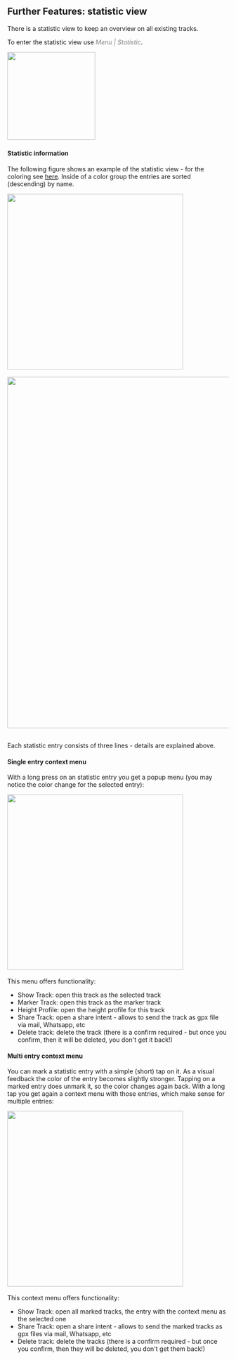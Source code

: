 ## Further Features: statistic view

There is a statistic view to keep an overview on all existing tracks.

To enter the statistic view use <span style="color:gray">*Menu | Statistic*</span>.

<img src="./stat1.png" width="200" />&nbsp;

#### Statistic information

The following figure shows an example of the statistic view - for the coloring see [here](../../track.md).
Inside of a color group the entries are sorted (descending) by name.

<img src="./stat2.png" width="400" />&nbsp;


<img src="./stat3.png" width="800" />&nbsp;

Each statistic entry consists of three lines - details are explained above.


#### Single entry context menu

With a long press on an statistic entry you get a popup menu (you may notice the color change for the selected entry):

<img src="./popup.png" width="400" />&nbsp;

This menu offers functionality:
- Show Track: open this track as the selected track
- Marker Track: open this track as the marker track
- Height Profile: open the height profile for this track
- Share Track: open a share intent - allows to send the track as gpx file via mail, Whatsapp, etc
- Delete track: delete the track (there is a confirm required - but once you confirm, then it will be deleted, you don't get it back!)

#### Multi entry context menu

You can mark a statistic entry with a simple (short) tap on it. As a visual feedback the color of the entry becomes slightly stronger.
Tapping on a marked entry does unmark it, so the color changes again back.
With a long tap you get again a context menu with those entries, which make sense for multiple entries:

<img src="./popup2.png" width="400" />&nbsp;

This context menu offers functionality:
- Show Track: open all marked tracks, the entry with the context menu as the selected one
- Share Track: open a share intent - allows to send the marked tracks as gpx files via mail, Whatsapp, etc
- Delete track: delete the tracks (there is a confirm required - but once you confirm, then they will be deleted, you don't get them back!)


